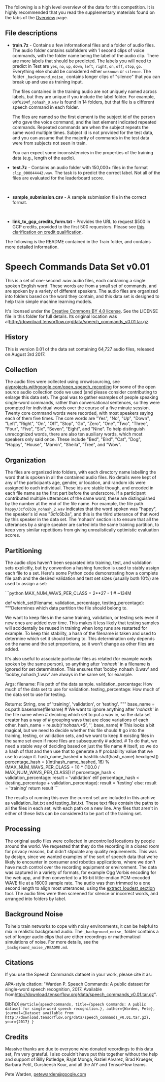 The following is a high level overview of the data for this competition. It is highly recommended that you read the supplementary materials found on the tabs of the [Overview](https://www.kaggle.com/c/tensorflow-speech-recognition-challenge) page.

## File descriptions

- **train.7z** - Contains a few informational files and a folder of audio files. The audio folder contains subfolders with 1 second clips of voice commands, with the folder name being the label of the audio clip. There are more labels that should be predicted. The labels you will need to predict in Test are `yes`, `no`, `up`, `down`, `left`, `right`, `on`, `off`, `stop`, `go`. Everything else should be considered either `unknown` or `silence`. The folder `_background_noise_` contains longer clips of "silence" that you can break up and use as training input.

  The files contained in the training audio are not uniquely named across labels, but they are unique if you include the label folder. For example, `00f0204f_nohash_0.wav` is found in 14 folders, but that file is a different speech command in each folder.

  The files are named so the first element is the subject id of the person who gave the voice command, and the last element indicated repeated commands. Repeated commands are when the subject repeats the same word multiple times. Subject id is not provided for the test data, and you can assume that the majority of commands in the test data were from subjects not seen in train.

  You can expect some inconsistencies in the properties of the training data (e.g., length of the audio).

- **test.7z** - Contains an audio folder with 150,000+ files in the format `clip_000044442.wav`. The task is to predict the correct label. Not all of the files are evaluated for the leaderboard score.

  ​

- **sample_submission.csv** - A sample submission file in the correct format.

  ​

- **link_to_gcp_credits_form.txt** - Provides the URL to request $500 in GCP credits, provided to the first 500 requestors. Please see [this clarification on credit qualification](https://www.kaggle.com/c/tensorflow-speech-recognition-challenge/discussion/44449).

The following is the README contained in the Train folder, and contains more detailed information.

# Speech Commands Data Set v0.01

This is a set of one-second .wav audio files, each containing a single spoken English word. These words are from a small set of commands, and are spoken by a variety of different speakers. The audio files are organized into folders based on the word they contain, and this data set is designed to help train simple machine learning models.

It's licensed under the [Creative Commons BY 4.0 license](https://github.com/petewarden/extract_loudest_section). See the LICENSE file in this folder for full details. Its original location was at<http://download.tensorflow.org/data/speech_commands_v0.01.tar.gz>.

## History

This is version 0.01 of the data set containing 64,727 audio files, released on August 3rd 2017.

## Collection

The audio files were collected using crowdsourcing, see [aiyprojects.withgoogle.com/open_speech_recording](https://github.com/petewarden/extract_loudest_section) for some of the open source audio collection code we used (and please consider contributing to enlarge this data set). The goal was to gather examples of people speaking single-word commands, rather than conversational sentences, so they were prompted for individual words over the course of a five minute session. Twenty core command words were recorded, with most speakers saying each of them five times. The core words are "Yes", "No", "Up", "Down", "Left", "Right", "On", "Off", "Stop", "Go", "Zero", "One", "Two", "Three", "Four", "Five", "Six", "Seven", "Eight", and "Nine". To help distinguish unrecognized words, there are also ten auxiliary words, which most speakers only said once. These include "Bed", "Bird", "Cat", "Dog", "Happy", "House", "Marvin", "Sheila", "Tree", and "Wow".

## Organization

The files are organized into folders, with each directory name labelling the word that is spoken in all the contained audio files. No details were kept of any of the participants age, gender, or location, and random ids were assigned to each individual. These ids are stable though, and encoded in each file name as the first part before the underscore. If a participant contributed multiple utterances of the same word, these are distinguished by the number at the end of the file name. For example, the file path `happy/3cfc6b3a_nohash_2.wav` indicates that the word spoken was "happy", the speaker's id was "3cfc6b3a", and this is the third utterance of that word by this speaker in the data set. The 'nohash' section is to ensure that all the utterances by a single speaker are sorted into the same training partition, to keep very similar repetitions from giving unrealistically optimistic evaluation scores.

## Partitioning

The audio clips haven't been separated into training, test, and validation sets explicitly, but by convention a hashing function is used to stably assign each file to a set. Here's some Python code demonstrating how a complete file path and the desired validation and test set sizes (usually both 10%) are used to assign a set:

\```python MAX_NUM_WAVS_PER_CLASS = 2**27 - 1 # ~134M

def which_set(filename, validation_percentage, testing_percentage): """Determines which data partition the file should belong to.

We want to keep files in the same training, validation, or testing sets even if new ones are added over time. This makes it less likely that testing samples will accidentally be reused in training when long runs are restarted for example. To keep this stability, a hash of the filename is taken and used to determine which set it should belong to. This determination only depends on the name and the set proportions, so it won't change as other files are added.

It's also useful to associate particular files as related (for example words spoken by the same person), so anything after '*nohash*' in a filename is ignored for set determination. This ensures that 'bobby_nohash_0.wav' and 'bobby_nohash_1.wav' are always in the same set, for example.

Args: filename: File path of the data sample. validation_percentage: How much of the data set to use for validation. testing_percentage: How much of the data set to use for testing.

Returns: String, one of 'training', 'validation', or 'testing'. """ base_name = os.path.basename(filename) # We want to ignore anything after '*nohash*' in the file name when # deciding which set to put a wav in, so the data set creator has a way of # grouping wavs that are close variations of each other. hash_name = re.sub(r'*nohash*.*$', '', base_name) # This looks a bit magical, but we need to decide whether this file should # go into the training, testing, or validation sets, and we want to keep # existing files in the same set even if more files are subsequently # added. # To do that, we need a stable way of deciding based on just the file name # itself, so we do a hash of that and then use that to generate a # probability value that we use to assign it. hash_name_hashed = hashlib.sha1(hash_name).hexdigest() percentage_hash = ((int(hash_name_hashed, 16) % (MAX_NUM_WAVS_PER_CLASS + 1)) * (100.0 / MAX_NUM_WAVS_PER_CLASS)) if percentage_hash < validation_percentage: result = 'validation' elif percentage_hash < (testing_percentage + validation_percentage): result = 'testing' else: result = 'training' return result ```

The results of running this over the current set are included in this archive as validation_list.txt and testing_list.txt. These text files contain the paths to all the files in each set, with each path on a new line. Any files that aren't in either of these lists can be considered to be part of the training set.

## Processing

The original audio files were collected in uncontrolled locations by people around the world. We requested that they do the recording in a closed room for privacy reasons, but didn't stipulate any quality requirements. This was by design, since we wanted examples of the sort of speech data that we're likely to encounter in consumer and robotics applications, where we don't have much control over the recording equipment or environment. The data was captured in a variety of formats, for example Ogg Vorbis encoding for the web app, and then converted to a 16-bit little-endian PCM-encoded WAVE file at a 16000 sample rate. The audio was then trimmed to a one second length to align most utterances, using the [extract_loudest_section](https://github.com/petewarden/extract_loudest_section) tool. The audio files were then screened for silence or incorrect words, and arranged into folders by label.

## Background Noise

To help train networks to cope with noisy environments, it can be helpful to mix in realistic background audio. The `_background_noise_` folder contains a set of longer audio clips that are either recordings or mathematical simulations of noise. For more details, see the `_background_noise_/README.md`.

## Citations

If you use the Speech Commands dataset in your work, please cite it as:

APA-style citation: "Warden P. Speech Commands: A public dataset for single-word speech recognition, 2017. Available from<http://download.tensorflow.org/data/speech_commands_v0.01.tar.gz>".

BibTeX `@article{speechcommands, title={Speech Commands: A public dataset for single-word speech recognition.}, author={Warden, Pete}, journal={Dataset available from http://download.tensorflow.org/data/speech_commands_v0.01.tar.gz}, year={2017} }`

## Credits

Massive thanks are due to everyone who donated recordings to this data set, I'm very grateful. I also couldn't have put this together without the help and support of Billy Rutledge, Rajat Monga, Raziel Alvarez, Brad Krueger, Barbara Petit, Gursheesh Kour, and all the AIY and TensorFlow teams.

Pete Warden, petewarden@google.com